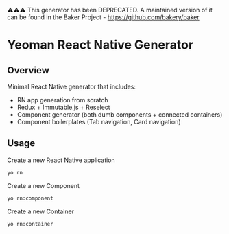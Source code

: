 ⚠️⚠️⚠️️ This generator has been DEPRECATED. A maintained version of it can be found in the Baker Project - https://github.com/bakery/baker

# Yeoman React Native Generator

## Overview

Minimal React Native generator that includes:

- RN app generation from scratch
- Redux + Immutable.js + Reselect 
- Component generator (both dumb components + connected containers)
- Component boilerplates (Tab navigation, Card navigation)

## Usage

Create a new React Native application

```sh
yo rn
```

Create a new Component

```sh
yo rn:component
```

Create a new Container

```sh
yo rn:container
```
